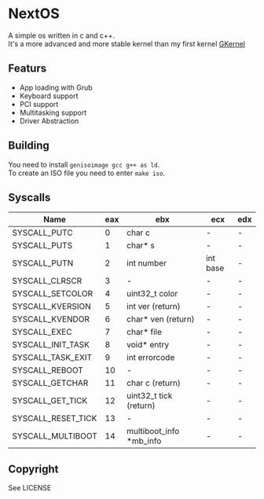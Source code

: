 # NextOS

A simple os written in c and c++.  
It's a more advanced and more stable kernel than my first kernel [GKernel](https://github.com/Glowman554/gkernel)  

## Featurs

- App loading with Grub
- Keyboard support
- PCI support 
- Multitasking support
- Driver Abstraction

## Building
You need to install `genisoimage gcc g++ as ld`.  
To create an ISO file you need to enter `make iso`.  

## Syscalls

| Name | eax | ebx | ecx | edx |
| - | - | - | - | - |
| SYSCALL_PUTC | 0 | char c | - | - |
| SYSCALL_PUTS | 1 | char* s | - | - |
| SYSCALL_PUTN | 2 | int number | int base | -
| SYSCALL_CLRSCR | 3| - | - | - | 
| SYSCALL_SETCOLOR | 4 | uint32_t color | - | - |
| SYSCALL_KVERSION | 5 | int ver (return) | - | -
| SYSCALL_KVENDOR | 6 | char* ven (return) | - | - |
| SYSCALL_EXEC | 7 | char* file | - | -
| SYSCALL_INIT_TASK | 8 | void* entry | - | - |
| SYSCALL_TASK_EXIT | 9 | int errorcode | - | - |
| SYSCALL_REBOOT | 10 | - | - | - |
| SYSCALL_GETCHAR | 11 | char c (return) | - | - |
| SYSCALL_GET_TICK | 12 | uint32_t tick (return) | - | - |
| SYSCALL_RESET_TICK | 13 | - | - | - |
| SYSCALL_MULTIBOOT | 14 | multiboot_info *mb_info | - | - |

## Copyright

See LICENSE

